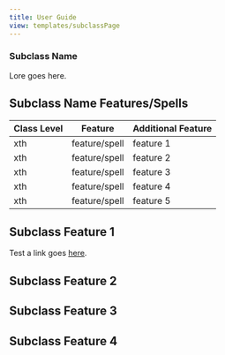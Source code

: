 ```yaml
---
title: User Guide 
view: templates/subclassPage
---
```


### Subclass Name

Lore goes here. 

## Subclass Name Features/Spells
| Class Level | Feature | Additional Feature |
|-------------|---------|---------|
| xth | feature/spell | feature 1 |
| xth | feature/spell | feature 2 |
| xth | feature/spell | feature 3 |
| xth | feature/spell | feature 4 |
| xth | feature/spell | feature 5 |

## Subclass Feature 1

Test a link goes [here](/files/test).
## Subclass Feature 2
## Subclass Feature 3
## Subclass Feature 4